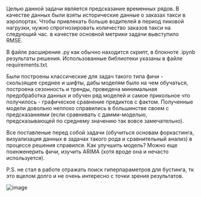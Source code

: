 Целью данной задачи является предсказание временных рядов. В качестве данных были взяты исторические данные о заказах такси в аэропортах. Чтобы привлекать больше водителей в период пиковой нагрузки, нужно спрогнозировать количество заказов такси на следующий час. в качестве основной метрики задачи вывступило RMSE. 

В файле расширения .py как обычно находится скрипт, в блокноте .ipynb результаты решения. Использованные библиотеки указаны в файле requirements.txt.


Были построены классические для задач такого типа фичи - скользящее среднее и шифты, дабы моделям было на чем обучаться, построена сезонность и тренды, проведена минимальная предобработка данных и обучен ряд моделей и самое прикольное что получилось - графическое сравнение предиктов с фактом. Полученные модели довольно неплохо справились в большинстве своем с предсказаниями (если сравнивать с дамми-моделью, предсказывающей по среднему значению так вовсе замечательно). 

Все поставленые перед собой задачи (обучиться основам форкастинга, визуализация данных в задачах такого рода и сравнительный анализ) в процессе решения справился. Как улучшить модель? Можно еще поинженерить фичи, изучить ARIMA (хотя вроде она и нечасто используется). 

P.S. не стал в работе отражать поиск гиперпараметров для бустинга, тк это вцелом долго и не очень интересно с точки зрения результатов. 


![image](https://user-images.githubusercontent.com/90149954/135155958-9ac77462-0527-4f55-a198-f3e60ca6d1ac.png)
